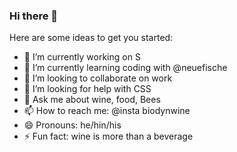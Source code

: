 ### Hi there 👋

Here are some ideas to get you started:

- 🔭 I’m currently working on S
- 🌱 I’m currently learning coding with @neuefische
- 👯 I’m looking to collaborate on work 
- 🤔 I’m looking for help with CSS 
- 💬 Ask me about wine, food, Bees 
- 📫 How to reach me: @insta biodynwine
- 😄 Pronouns: he/hin/his
- ⚡ Fun fact: wine is more than a beverage

